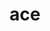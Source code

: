 ---
category: 3-letters
denotation: null
name: ace
reference_link: https://www.etymonline.com/word/ace
root_language: null
root_name: null
title: ace
type: free
word_sums:
- respelling: ace
  sum: 'Ace + '
---